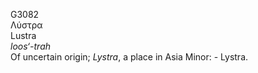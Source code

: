 <body>
  <p>G3082<br>  Λύστρα  <br> Lustra  <br><i>loos‘-trah </i><br>Of uncertain origin; <i>Lystra</i>, a place in Asia Minor: - Lystra.<br></p>
 </body>